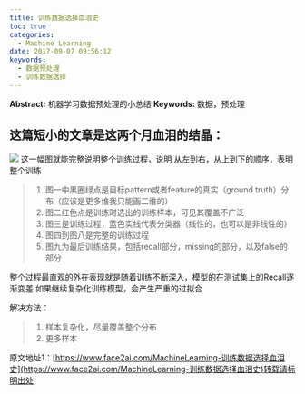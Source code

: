 ```yaml
---
title: 训练数据选择血泪史
toc: true
categories:
  - Machine Learning
date: 2017-09-07 09:56:12
keywords:
  - 数据预处理
  - 训练数据选择
---
```

**Abstract:** 机器学习数据预处理的小总结
**Keywords:** 数据，预处理
<!--more-->

## 这篇短小的文章是这两个月血泪的结晶：

![](https://tony4ai-1251394096.cos.ap-hongkong.myqcloud.com/blog_images/MachineLearning-训练数据选择血泪史/sample.png)
这一幅图就能完整说明整个训练过程，说明
从左到右，从上到下的顺序，表明整个训练
>
>1. 图一中黑圈绿点是目标pattern或者feature的真实（ground truth）分布（应该是更多维我只能画二维的）
>2. 图二红色点是训练时选出的训练样本，可见其覆盖不广泛
>3. 图三是训练过程，蓝色实线代表分类器（线性的，也可以是非线性的）
>4. 图四到图八是完整的训练过程
>5. 图九为最后训练结果，包括recall部分，missing的部分，以及false的部分


整个过程最直观的外在表现就是随着训练不断深入，模型的在测试集上的Recall逐渐变差
如果继续复杂化训练模型，会产生严重的过拟合

解决方法：
>1. 样本复杂化，尽量覆盖整个分布
>2. 更多样本





原文地址1：[https://www.face2ai.com/MachineLearning-训练数据选择血泪史](https://www.face2ai.com/MachineLearning-训练数据选择血泪史)转载请标明出处

